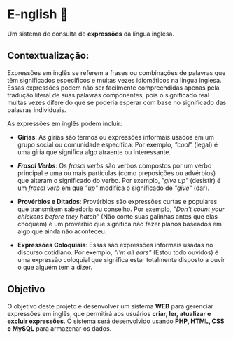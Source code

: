 E-nglish 📖
=========
Um sistema de consulta de **expressões** da língua inglesa.

Contextualização:
-------------------

Expressões em inglês se referem a frases ou combinações de palavras que têm significados específicos e muitas vezes idiomáticos na língua inglesa. Essas expressões podem não ser facilmente compreendidas apenas pela tradução literal de suas palavras componentes, pois o significado real muitas vezes difere do que se poderia esperar com base no significado das palavras individuais.

As expressões em inglês podem incluir:

- **Gírias**: As gírias são termos ou expressões informais usados em um grupo social ou comunidade específica. Por exemplo, *"cool"* (legal) é uma gíria que significa algo atraente ou interessante.

- ***Frasal Verbs***: Os *frasal verbs* são verbos compostos por um verbo principal e uma ou mais partículas (como preposições ou advérbios) que alteram o significado do verbo. Por exemplo, *"give up"* (desistir) é um *frasal verb* em que *"up"* modifica o significado de *"give"* (dar).

- **Provérbios e Ditados**: Provérbios são expressões curtas e populares que transmitem sabedoria ou conselho. Por exemplo, *"Don't count your chickens before they hatch"* (Não conte suas galinhas antes que elas choquem) é um provérbio que significa não fazer planos baseados em algo que ainda não aconteceu.

- **Expressões Coloquiais**: Essas são expressões informais usadas no discurso cotidiano. Por exemplo, *"I'm all ears"* (Estou todo ouvidos) é uma expressão coloquial que significa estar totalmente disposto a ouvir o que alguém tem a dizer.

Objetivo
---------

O objetivo deste projeto é desenvolver um sistema **WEB** para gerenciar expressões em inglês, que permitirá aos usuários **criar, ler, atualizar e excluir expressões**. O sistema será desenvolvido usando **PHP, HTML, CSS e MySQL** para armazenar os dados.


